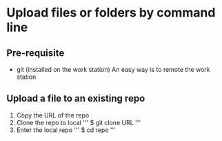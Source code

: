 # Upload files or folders by command line

## Pre-requisite
* git (installed on the work station)
An easy way is to remote the work station

## Upload a file to an existing repo
1. Copy the URL of the repo
2. Clone the repo to local
'''
$ git clone URL
'''
3. Enter the local repo
'''
$ cd repo
'''